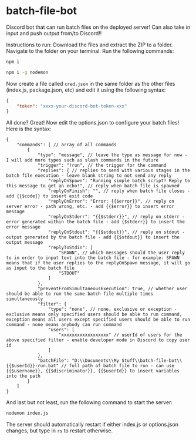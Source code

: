 # batch-file-bot
Discord bot that can run batch files on the deployed server! Can also take in input and push output from/to Discord!!

Instructions to run:
Download the files and extract the ZIP to a folder. Navigate to the folder on your terminal. Run the following commands:

```bash
npm i
```
```bash
npm i -g nodemon
```

Now create a file called ```cred.json``` in the same folder as the other files (index.js, package.json, etc) and edit it using the following syntax:

```json
{
    "token": "xxxx-your-discord-bot-token-xxx"
}
```

All done? Great! Now edit the options.json to configure your batch files! Here is the syntax:

```
{
    "commands": [ // array of all commands
        {
            "type": "message", // leave the type as message for now - I will add more types such as slash commands in the future
            "trigger": "!run", // the trigger for the command
            "replies": { // replies to send with various stages in the batch file execution - leave blank string to not send any reply
                "replyOnSpawn": "Running simple batch script! Reply to this message to get an echo!", // reply when batch file is spawned
                "replyOnFinish": "", // reply when batch file closes - add {{$code}} to insert exit code
                "replyOnError": "Error: {{$error}}", // reply on server error - path wrong, etc. - add {{$error}} to insert error message
                "replyOnStderr": "{{$stderr}}", // reply on stderr - error generated within the batch file - add {$stderr}} to insert the error message
                "replyOnStdout": "{{$stdout}}", // reply on stdout - output generated by the batch file - add {{$stdout}} to insert the output message
                "replyToStdin": [
                    "SPAWN", // which messages should the user reply to in order to input text into the batch file - for example: SPAWN means that if the user replies to the replyOnSpawn message, it will go as input to the batch file
                    "STDOUT"
                ]
            },
            "preventFromSimultaneousExecution": true, // whether user should be able to run the same batch file multiple times simultaneously
            "filter": {
                "type": "none", // none, exclusive or exception - exclusive means only specified users should be able to run command, exception means all users except specified users should be able to run command - none means anybody can run command
                "users": [
                    "xxxxxxxxxxxxxxxxxx" // userId of users for the above specified filter - enable developer mode in Discord to copy user id
                ]
            },
            "batchFile": "D:\\Documents\\My Stuff\\batch-file-bot\\{{$userId}}-run.bat" // full path of batch file to run - can use {{$username}}, {{$discriminator}}, {{$userId}} to insert variables into the path
        }
    ]
}
```

And last but not least, run the following command to start the server:
```bash
nodemon index.js
```

The server should automatically restart if either index.js or options.json changes, but type in ```rs``` to restart otherwise.